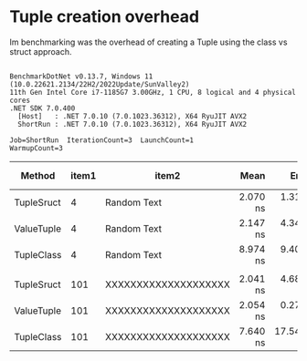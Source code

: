 # Tuple creation overhead

Im benchmarking was the overhead of creating a Tuple using the class vs struct approach.

```

BenchmarkDotNet v0.13.7, Windows 11 (10.0.22621.2134/22H2/2022Update/SunValley2)
11th Gen Intel Core i7-1185G7 3.00GHz, 1 CPU, 8 logical and 4 physical cores
.NET SDK 7.0.400
  [Host]   : .NET 7.0.10 (7.0.1023.36312), X64 RyuJIT AVX2
  ShortRun : .NET 7.0.10 (7.0.1023.36312), X64 RyuJIT AVX2

Job=ShortRun  IterationCount=3  LaunchCount=1  
WarmupCount=3  

```
|     Method | item1 |                item2 |     Mean |      Error |    StdDev |    StdErr |      Min |      Max |          Op/s | Ratio |   Gen0 | Allocated | Alloc Ratio |
|----------- |------ |--------------------- |---------:|-----------:|----------:|----------:|---------:|---------:|--------------:|------:|-------:|----------:|------------:|
| TupleSruct |     4 |          Random Text | 2.070 ns |  1.3180 ns | 0.0722 ns | 0.0417 ns | 1.998 ns | 2.142 ns | 483,082,972.4 |  1.00 |      - |         - |          NA |
| ValueTuple |     4 |          Random Text | 2.147 ns |  4.3425 ns | 0.2380 ns | 0.1374 ns | 1.912 ns | 2.388 ns | 465,777,761.7 |  1.04 |      - |         - |          NA |
| TupleClass |     4 |          Random Text | 8.974 ns |  9.4076 ns | 0.5157 ns | 0.2977 ns | 8.382 ns | 9.327 ns | 111,437,616.9 |  4.34 | 0.0051 |      32 B |          NA |
|            |       |                      |          |            |           |           |          |          |               |       |        |           |             |
| TupleSruct |   101 | XXXXXXXXXXXXXXXXXXXX | 2.041 ns |  4.6860 ns | 0.2569 ns | 0.1483 ns | 1.768 ns | 2.278 ns | 489,839,703.9 |  1.00 |      - |         - |          NA |
| ValueTuple |   101 | XXXXXXXXXXXXXXXXXXXX | 2.054 ns |  0.2732 ns | 0.0150 ns | 0.0086 ns | 2.038 ns | 2.068 ns | 486,737,530.4 |  1.02 |      - |         - |          NA |
| TupleClass |   101 | XXXXXXXXXXXXXXXXXXXX | 7.640 ns | 17.5428 ns | 0.9616 ns | 0.5552 ns | 6.575 ns | 8.445 ns | 130,889,742.9 |  3.78 | 0.0051 |      32 B |          NA |
